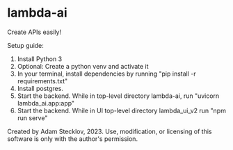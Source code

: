 # lambda-ai
Create APIs easily!

Setup guide:
1. Install Python 3
2. Optional: Create a python venv and activate it
3. In your terminal, install dependencies by running "pip install -r requirements.txt"
4. Install postgres.
5. Start the backend. While in top-level directory lambda-ai, run "uvicorn lambda_ai.app:app"
6. Start the backend. While in UI top-level directory lambda_ui_v2 run "npm run serve"

Created by Adam Stecklov, 2023.
Use, modification, or licensing of this software is only with the author's permission.
